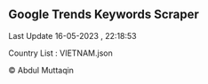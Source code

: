 

## Google Trends Keywords Scraper 
 
Last Update 16-05-2023 , 22:18:53

Country List :
VIETNAM.json



© Abdul Muttaqin 
